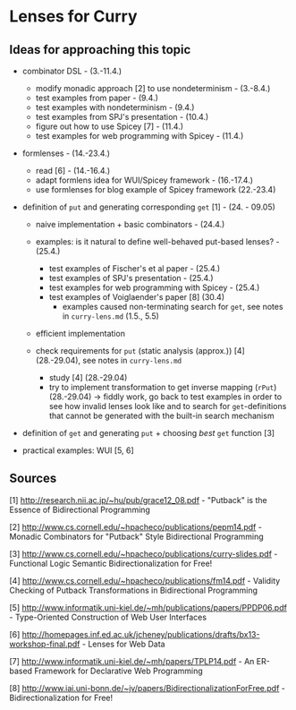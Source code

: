 # Lenses for Curry

## Ideas for approaching this topic

* combinator DSL - (3.-11.4.)
    * modify monadic approach [2] to use nondeterminism - (3.-8.4.)
    * test examples from paper - (9.4.)
    * test examples with nondeterminism - (9.4.)
    * test examples from SPJ's presentation - (10.4.)
    * figure out how to use Spicey [7] - (11.4.)
    * test examples for web programming with Spicey - (11.4.)

* formlenses - (14.-23.4.)
    * read [6] - (14.-16.4.)
    * adapt formlens idea for WUI/Spicey framework - (16.-17.4.)
    * use formlenses for blog example of Spicey framework (22.-23.4)
  
* definition of `put` and generating corresponding `get` [1]  - (24. - 09.05)
    * naive implementation + basic combinators - (24.4.)
    * examples: is it natural to define well-behaved put-based lenses? -
    (25.4.)
        * test examples of Fischer's et al paper - (25.4.)
        * test examples of SPJ's presentation - (25.4.)
        * test examples for web programming with Spicey - (25.4.)
        * test examples of Voiglaender's paper [8] (30.4)
          * examples caused non-terminating search for `get`, see
            notes in `curry-lens.md` (1.5., 5.5)
  
    * efficient implementation
    * check requirements for `put` (static analysis (approx.)) [4]
      (28.-29.04), see notes in `curry-lens.md`
        * study [4] (28.-29.04)
        * try to implement transformation to get inverse mapping
          (`rPut`) (28.-29.04) -> fiddly work, go back to test
          examples in order to see how invalid lenses look like and to
          search for `get`-definitions that cannot be generated with
          the built-in search mechanism

* definition of `get` and generating `put` + choosing _best_
  `get` function [3]

* practical examples: WUI [5, 6]

## Sources

[1] http://research.nii.ac.jp/~hu/pub/grace12_08.pdf - 
"Putback" is the Essence of Bidirectional Programming

[2] http://www.cs.cornell.edu/~hpacheco/publications/pepm14.pdf - Monadic Combinators for "Putback" Style Bidirectional Programming

[3] http://www.cs.cornell.edu/~hpacheco/publications/curry-slides.pdf - Functional Logic Semantic Bidirectionalization for Free!

[4] http://www.cs.cornell.edu/~hpacheco/publications/fm14.pdf - Validity Checking of Putback Transformations in Bidirectional Programming

[5] http://www.informatik.uni-kiel.de/~mh/publications/papers/PPDP06.pdf - Type-Oriented Construction of Web User Interfaces

[6] http://homepages.inf.ed.ac.uk/jcheney/publications/drafts/bx13-workshop-final.pdf -
Lenses for Web Data 

[7] http://www.informatik.uni-kiel.de/~mh/papers/TPLP14.pdf - An ER-based Framework for Declarative Web Programming

[8]
http://www.iai.uni-bonn.de/~jv/papers/BidirectionalizationForFree.pdf -
Bidirectionalization for Free!
